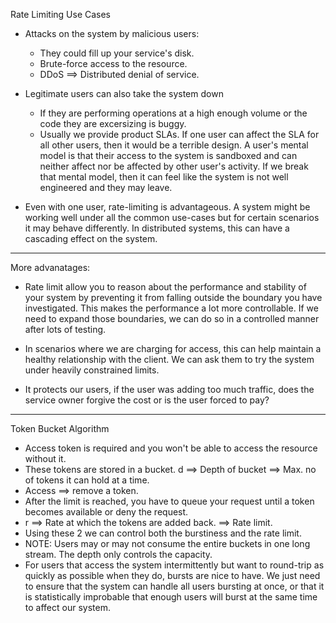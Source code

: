 Rate Limiting Use Cases

* Attacks on the system by malicious users:
    * They could fill up your service's disk.
    * Brute-force access to the resource.
    * DDoS ==> Distributed denial of service.

* Legitimate users can also take the system down
    * If they are performing operations at a high enough volume or the code they are excersizing is buggy.
    * Usually we provide product SLAs. If one user can affect the SLA for all other users, then it would be a terrible design. A user's mental model is that their access to the system is sandboxed and can neither affect nor be affected by other user's activity. If we break that mental model, then it can feel like the system is not well engineered and they may leave.

* Even with one user, rate-limiting is advantageous. A system might be working well under all the common use-cases but for certain scenarios it may behave differently. In distributed systems, this can have a cascading effect on the system.

***************************************************************************************

More advanatages:

* Rate limit allow you to reason about the performance and stability of your system by preventing it from falling outside the boundary you have investigated. This makes the performance a lot more controllable. If we need to expand those boundaries, we can do so in a controlled manner after lots of testing. 

* In scenarios where we are charging for access, this can help maintain a healthy relationship with the client. We can ask them to try the system under heavily constrained limits.
* It protects our users, if the user was adding too much traffic, does the service owner forgive the cost or is the user forced to pay?

***************************************************************************************

Token Bucket Algorithm

* Access token is required and you won't be able to access the resource without it.
* These tokens are stored in a bucket. d ==> Depth of bucket ==> Max. no of tokens it can hold at a time.
* Access ==> remove a token.
* After the limit is reached, you have to queue your request until a token becomes available or deny the request.
* r ==> Rate at which the tokens are added back. ==> Rate limit.
* Using these 2 we can control both the burstiness and the rate limit.
* NOTE: Users may or may not consume the entire buckets in one long stream. The depth only controls the capacity.
* For users that access the system intermittently but want to round-trip as quickly as possible when they do, bursts are nice to have. We just need to ensure that the system can handle all users bursting at once, or that it is statistically improbable that enough users will burst at the same time to affect our system.